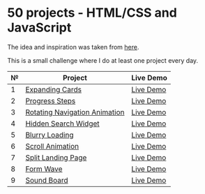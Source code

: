 # 50 projects - HTML/CSS and JavaScript

The idea and inspiration was taken from [here](https://github.com/bradtraversy/50projects50days).

This is a small challenge where I do at least one project every day.

| №   | Project                                                                                                     | Live Demo                                                                       |
| --- | ----------------------------------------------------------------------------------------------------------- | ------------------------------------------------------------------------------- |
| 1   | [Expanding Cards](https://github.com/Anakharsis9/50-projects/tree/main/Expanding%20Cards)                   | [Live Demo](https://anakharsis9.github.io/50-projects/Expanding%20Cards/)       |
| 2   | [Progress Steps](https://github.com/Anakharsis9/50-projects/tree/main/Progress%20Steps)                     | [Live Demo](https://anakharsis9.github.io/50-projects/Progress%20Steps/)        |
| 3   | [Rotating Navigation Animation](https://github.com/Anakharsis9/50-projects/tree/main/Rotating%20navigation) | [Live Demo](https://anakharsis9.github.io/50-projects/Rotating%20navigation/)   |
| 4   | [Hidden Search Widget](https://github.com/Anakharsis9/50-projects/tree/main/Hidden%20Search%20Widget)       | [Live Demo](https://anakharsis9.github.io/50-projects/Hidden%20Search%20Widget) |
| 5   | [Blurry Loading](https://github.com/Anakharsis9/50-projects/tree/main/Blurry%20loading)                     | [Live Demo](https://anakharsis9.github.io/50-projects/Blurry%20loading/)        |
| 6   | [Scroll Animation](https://github.com/Anakharsis9/50-projects/tree/main/Scroll%20Animation)                 | [Live Demo](https://anakharsis9.github.io/50-projects/Scroll%20Animation/)      |
| 7   | [Split Landing Page](https://github.com/Anakharsis9/50-projects/tree/main/Split%20Landing%20Page)           | [Live Demo](https://anakharsis9.github.io/50-projects/Split%20Landing%20Page/)  |
| 8   | [Form Wave](https://github.com/Anakharsis9/50-projects/tree/main/Form%20Wave)                               | [Live Demo](https://anakharsis9.github.io/50-projects/Form%20Wave)              |
| 9   | [Sound Board](https://github.com/Anakharsis9/50-projects/tree/main/Sound%20Board)                           | [Live Demo](https://anakharsis9.github.io/50-projects/Sound%20Board)            |
